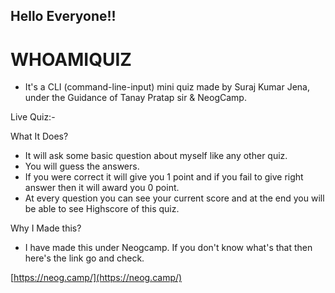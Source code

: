 ## Hello Everyone!!

# **WHOAMIQUIZ**

- It&#39;s a CLI (command-line-input) mini quiz made by Suraj Kumar Jena, under the Guidance of Tanay Pratap sir &amp; NeogCamp.

Live Quiz:-

What It Does?

- It will ask some basic question about myself like any other quiz.
- You will guess the answers.
- If you were correct it will give you 1 point and if you fail to give right answer then it will award you 0 point.
- At every question you can see your current score and at the end you will be able to see Highscore of this quiz.

Why I Made this?

- I have made this under Neogcamp. If you don&#39;t know what&#39;s that then here&#39;s the link go and check.

[https://neog.camp/](https://neog.camp/)

